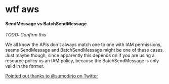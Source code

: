 # wtf aws

#### SendMessage vs BatchSendMessage

*TODO: Confirm this*

We all know the APIs don't always match one to one with IAM permissions, seems SendMessage and BatchSendMessage might
be one of these cases. Just maybe though, since apparently this depends on if you are using a resource policy vs an
IAM policy, because the BatchSendMessage is only valid in the former.

[Pointed out thanks to @sumodirjo on Twitter](https://twitter.com/sumodirjo/status/1433246681605320705?s=20)


